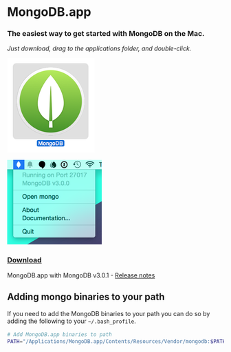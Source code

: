 # MongoDB.app

### The easiest way to get started with MongoDB on the Mac.
_Just download, drag to the applications folder, and double-click._

![MongoDB.app Icon](screenshot-icon.png)

![MongoDB.app Screenshot](screenshot.png)

### [Download](https://github.com/gcollazo/mongodbapp/releases/download/3.0.1-build.2/MongoDB.zip)
MongoDB.app with MongoDB v3.0.1 - [Release notes](https://github.com/gcollazo/mongodbapp/releases/tag/3.0.1-build.2)

## Adding mongo binaries to your path
If you need to add the MongoDB binaries to your path you can do so by adding the following to your `~/.bash_profile`.

```bash
# Add MongoDB.app binaries to path
PATH="/Applications/MongoDB.app/Contents/Resources/Vendor/mongodb:$PATH"
```
